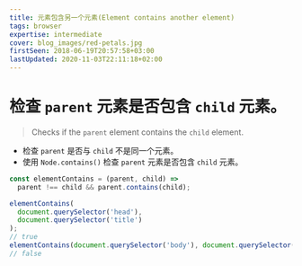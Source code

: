 ```yaml
---
title: 元素包含另一个元素(Element contains another element)
tags: browser
expertise: intermediate
cover: blog_images/red-petals.jpg
firstSeen: 2018-06-19T20:57:58+03:00
lastUpdated: 2020-11-03T22:11:18+02:00
---
```


# 检查 `parent` 元素是否包含 `child` 元素。
> Checks if the `parent` element contains the `child` element.

- 检查 `parent` 是否与 `child` 不是同一个元素。
- 使用 `Node.contains()` 检查 `parent` 元素是否包含 `child` 元素。

```js
const elementContains = (parent, child) =>
  parent !== child && parent.contains(child);
```

```js
elementContains(
  document.querySelector('head'),
  document.querySelector('title')
);
// true
elementContains(document.querySelector('body'), document.querySelector('body'));
// false
```

